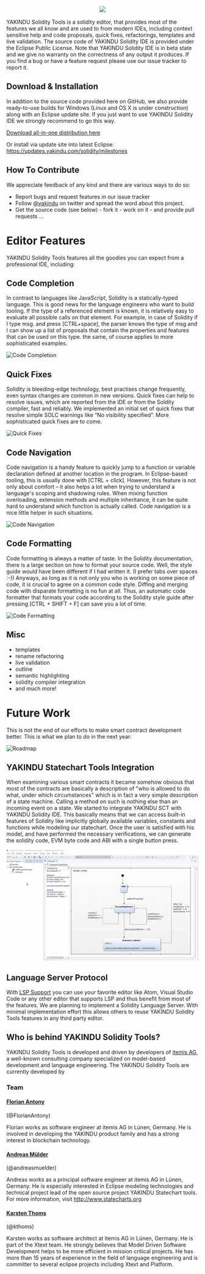 <p align="center">
  <img src="https://raw.githubusercontent.com/Yakindu/solidity-ide/master/releng/com.yakindu.solidity.app/splash.bmp" />
</p>
            
YAKINDU Solidity Tools is a solidity editor, that provides most of the features we all know and are used to from modern IDEs, including context sensitive help and code proposals, quick fixes, refactorings, templates and live validation.
The source code of YAKINDU Solidity IDE is provided under the Eclipse Public License. Note that YAKINDU Solidity IDE is in beta state and we give no warranty on the correctness of any output it produces. If you find a bug or have a feature request please use our issue tracker to report it. 

## Download & Installation

In addition to the source code provided here on GitHub, we also provide ready-to-use builds for Windows (Linux and OS X is under construction) along with an Eclipse update site. If you just want to use YAKINDU Solidity IDE we strongly recommend to go this way.

[Download all-in-one distribution here](https://info.itemis.com/yakindu/solidity/download/ "YAKINDU Solidity Tools download")

Or install via update site into latest Eclipse:
https://updates.yakindu.com/solidity/milestones

## How To Contribute
We appreciate feedback of any kind and there are various ways to do so:
 * Report bugs and request features in our issue tracker
 * Follow [@yakindu](https://twitter.com/yakindu) on twitter and spread the word about this project.
 * Get the source code (see below) - fork it - work on it - and provide pull requests ...

# Editor Features
YAKINDU Solidity Tools features all the goodies you can expect from a professional IDE, including:

## Code Completion
 In contrast to languages like JavaScript, Solidity is a statically-typed language. This is good news for the language engineers who want to build tooling. If the type of a referenced element is known, it is relatively easy to evaluate all possible calls on that element. For example, in case of Solidity if I type msg. and press [CTRL+space], the parser knows the type of msg and I can show up a list of proposals that contain the properties and features that can be used on this type. the same, of course applies to more sophisticated examples.
 
![Code Completion](https://cdn-images-1.medium.com/max/800/1*suh-p7fapC2NjX5Fhk7Unw.gif)

## Quick Fixes
 Solidity is bleeding-edge technology, best practises change frequently, even syntax changes are common in new versions. Quick fixes can help to resolve issues, which are reported from the IDE or from the Soldity compiler, fast and reliably. We implemented an initial set of quick fixes that resolve simple SOLC warnings like “No visibility specified”. More sophisticated quick fixes are to come.
 
![Quick Fixes](https://cdn-images-1.medium.com/max/800/1*QHIHgHGLgcP1MZqBpUEr9A.gif)
 
## Code Navigation
 Code navigation is a handy feature to quickly jump to a function or variable declaration defined at another location in the program. In Eclipse-based tooling, this is usually done with [CTRL + click]. However, this feature is not only about comfort – it also helps a lot when trying to understand a language's scoping and shadowing rules. When mixing function overloading, extension methods and multiple inheritance, it can be quite hard to understand which function is actually called. Code navigation is a nice little helper in such situations.
 
![Code Navigation](https://cdn-images-1.medium.com/max/800/1*7EjBdR4XrCbqMU0GrD_NDw.gif)
  
## Code Formatting
Code formatting is always a matter of taste. In the Solidity documentation, there is a large section on how to format your source code. Well, the style guide would have been different if I had written it. (I prefer tabs over spaces :-)) Anyways, as long as it is not only you who is working on some piece of code, it is crucial to agree on a common code style. Diffing and merging code with disparate formatting is no fun at all. Thus, an automatic code formatter that formats your code according to the Solidity style guide after pressing [CTRL + SHIFT + F] can save you a lot of time.

![Code Formatting](https://cdn-images-1.medium.com/max/800/1*FTou79dllRwtfOqy8pEkPg.gif)

## Misc
 * templates
 * rename refactoring
 * live validation
 * outline
 * semantic highlighting
 * solidity compiler integration
 * and much more!

# Future Work
This is not the end of our efforts to make smart contract development better. This is what we plan to do in the next year:

![Roadmap](https://pbs.twimg.com/media/DiOzdZ3W0AENFDq.jpg)


## YAKINDU Statechart Tools Integration
When examining various smart contracts it became somehow obvious that most of the contracts are basically a description of "who is allowed to do what, under which circumstances" which is in fact a very simple description of a state machine. Calling a method on such is nothing else than an incoming event on a state. 
We started to integrate YAKINDU SCT with YAKINDU Solidity IDE. This basically means that we can access built-in features of Solidity like implicitly globally available variables, constants and functions while modeling our statechart. Once the user is satisfied with his model, and have performed the necessary verifications, we can generate the solidity code, EVM byte code and ABI with a single button press. 

![Yakindu SCT integration](./ysct_yst.gif) 

## Language Server Protocol 

With [LSP Support](https://microsoft.github.io/language-server-protocol/) you can use your favorite editor like Atom, Visual Studio Code or any other editor that supports LSP and thus benefit from most of the features. We are planning to implement a Solidity Language Server. With minimal implementation effort this allows others to reuse YAKINDU Solidity Tools features in any third party editor. 

## Who is behind YAKINDU Solidity Tools? 

YAKINDU Solidity Tools is developed and driven by developers of [itemis AG](https://www.itemis.com), a well-known consulting company specialized on model-based development and language engineering. The YAKINDU Solidity Tools are currently developed by

### Team
 #### [Florian Antony](https://de.linkedin.com/in/florian-antony-572b97167)
 (@FlorianAntony)
 
 Florian works as software engineer at itemis AG in Lünen, Germany. He is involved in developing the YAKINDU product family and has a
 strong interest in blockchain technology.
 
 #### [Andreas Mülder](https://de.linkedin.com/in/andreasmuelder/de)
 (@andreasmuelder)
 
 Andreas works as a principal software engineer at itemis AG in Lünen, Germany. He is especially interested in Eclipse modeling
 technologies and technical project lead of the open source project YAKINDU Statechart tools. For more information, visit
 http://www.statecharts.org
  
 #### [Karsten Thoms](https://de.linkedin.com/in/karstenthoms)
 (@kthoms)
 
 Karsten works as software architect at itemis AG in Lünen, Germany. He is part of the Xtext team. He strongly believes that Model
 Driven Software Development helps to be more efficient in mission critical projects. He has more than 15 years of experience in the
 field of language engineering and is committer to several eclipse projects including Xtext and Platform.
